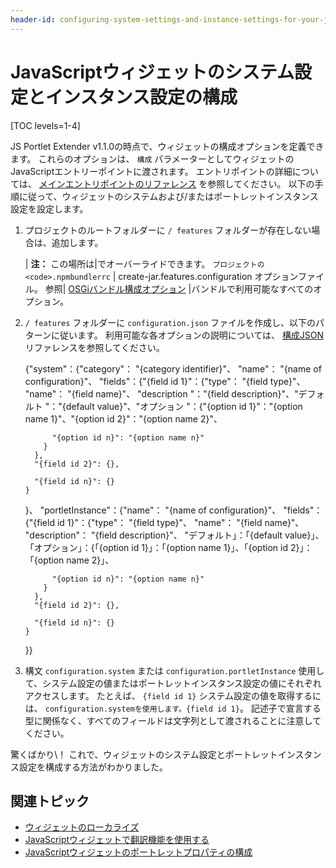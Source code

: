```yaml
---
header-id: configuring-system-settings-and-instance-settings-for-your-js-portlet
---
```


# JavaScriptウィジェットのシステム設定とインスタンス設定の構成

[TOC levels=1-4]

JS Portlet Extender v1.1.0の時点で、ウィジェットの構成オプションを定義できます。 これらのオプションは、 `構成` パラメーターとしてウィジェットのJavaScriptエントリーポイントに渡されます。 エントリポイントの詳細については、 [メインエントリポイントのリファレンス](/docs/7-1/reference/-/knowledge_base/r/understanding-the-js-portlet-extender-configuration#main-entry-point) を参照してください。 以下の手順に従って、ウィジェットのシステムおよび/またはポートレットインスタンス設定を設定します。

1.  プロジェクトのルートフォルダーに `/ features` フォルダーが存在しない場合は、追加します。

    | **注：** この場所は|でオーバーライドできます。 `プロジェクトの <code>.npmbundlerrc` | create-jar.features.configuration</code> オプションファイル。 参照| [OSGiバンドル構成オプション](/docs/7-1/reference/-/knowledge_base/r/configuring-liferay-npm-bundler#osgi-bundle-creation-options) |バンドルで利用可能なすべてのオプション。

2.  `/ features` フォルダーに `configuration.json` ファイルを作成し、以下のパターンに従います。 利用可能な各オプションの説明については、 [構成JSON](/docs/7-1/reference/-/knowledge_base/r/configuring-system-settings-for-osgi-bundles-created-with-the-bundler) リファレンスを参照してください。

    {"system"：{"category"： "{category identifier}"、 "name"： "{name of configuration}"、 "fields"：{"{field id 1}"：{"type"： "{field type}"、 "name"： "{field name}"、 "description "："{field description}"、"デフォルト "："{default value}"、"オプション "：{"{option id 1}"："{option name 1}"、"{option id 2}"："{option name 2}"、

    ``` 
          "{option id n}": "{option name n}"
        }
      },
      "{field id 2}": {},

      "{field id n}": {}
    }
    ```

    }、 "portletInstance"：{"name"： "{name of configuration}"、 "fields"：{"{field id 1}"：{"type"： "{field type}"、 "name"： "{field name}"、 "description"： "{field description}"、 "デフォルト」：「{default value}」、「オプション」：{「{option id 1}」：「{option name 1}」、「{option id 2}」：「{option name 2}」、

    ``` 
          "{option id n}": "{option name n}"
        }
      },
      "{field id 2}": {},

      "{field id n}": {}
    }
    ```

    }}

3.  構文 `configuration.system` または `configuration.portletInstance` 使用して、システム設定の値またはポートレットインスタンス設定の値にそれぞれアクセスします。 たとえば、 `{field id 1}` システム設定の値を取得するには、 `configuration.systemを使用します。{field id 1}`。 記述子で宣言する型に関係なく、すべてのフィールドは文字列として渡されることに注意してください。

驚くばかり\！ これで、ウィジェットのシステム設定とポートレットインスタンス設定を構成する方法がわかりました。

## 関連トピック

  - [ウィジェットのローカライズ](/docs/7-1/tutorials/-/knowledge_base/t/localizing-your-portlet)
  - [JavaScriptウィジェットで翻訳機能を使用する](/docs/7-1/tutorials/-/knowledge_base/t/using-translation-features-in-your-portlet)
  - [JavaScriptウィジェットのポートレットプロパティの構成](/docs/7-1/tutorials/-/knowledge_base/t/configuring-portlet-properties-for-your-js-portlet)
